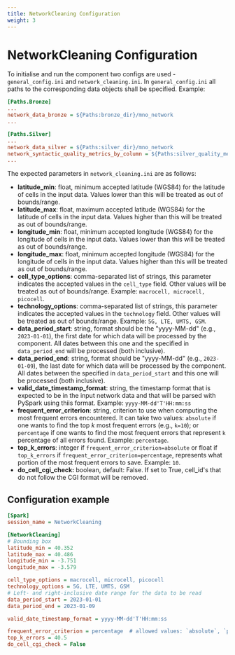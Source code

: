 ```yaml
---
title: NetworkCleaning Configuration
weight: 3
---
```


# NetworkCleaning Configuration
To initialise and run the component two configs are used - `general_config.ini` and `network_cleaning.ini`. In `general_config.ini` all paths to the corresponding data objects shall be specified. Example:

```ini
[Paths.Bronze]
...
network_data_bronze = ${Paths:bronze_dir}/mno_network
...

[Paths.Silver]
...
network_data_silver = ${Paths:silver_dir}/mno_network
network_syntactic_quality_metrics_by_column = ${Paths:silver_quality_metrics_dir}/network_syntactic_quality_metrics_by_column
...
```

The expected parameters in `network_cleaning.ini` are as follows:

- **latitude_min**: float, minimum accepted latitude (WGS84) for the latitude of cells in the input data. Values lower than this will be treated as out of bounds/range.
- **latitude_max**: float, maximum accepted latitude (WGS84) for the latitude of cells in the input data. Values higher than this will be treated as out of bounds/range.
- **longitude_min**: float, minimum accepted longitude (WGS84) for the longitude of cells in the input data. Values lower than this will be treated as out of bounds/range.
- **longitude_max**: float, minimum accepted longitude (WGS84) for the longitude of cells in the input data. Values higher than this will be treated as out of bounds/range.
- **cell_type_options**: comma-separated list of strings, this parameter indicates the accepted values in the `cell_type` field. Other values will be treated as out of bounds/range. Example: `macrocell, microcell, picocell`.
- **technology_options**: comma-separated list of strings, this parameter indicates the accepted values in the `technology` field. Other values will be treated as out of bounds/range. Example: `5G, LTE, UMTS, GSM`.
- **data_period_start**: string, format should be the "yyyy-MM-dd" (e.g., `2023-01-01`), the first date for which data will be processed by the component. All dates between this one and the specified in `data_period_end` will be processed (both inclusive).
- **data_period_end**: string, format should be "yyyy-MM-dd" (e.g., `2023-01-09`), the last date for which data will be processed by the component. All dates between the specified in `data_period_start` and this one will be processed (both inclusive).
- **valid_date_timestamp_format**: string, the timestamp format that is expected to be in the input network data and that will be parsed with PySpark using thiis format. Example: `yyyy-MM-dd'T'HH:mm:ss`
- **frequent_error_criterion**: string, criterion to use when computing the most frequent errors encountered. It can take two values: `absolute` if one wants to find the top *k* most frequent errors (e.g., `k=10`); or `percentage` if one wants to find the most frequent errors that represent `k` percentage of all errors found. Example: `percentage`.
- **top_k_errors**: integer if `frequent_error_criterion=absolute` or float if `top_k_errors` if `frequent_error_criterion=percentage`, represents what portion of the most frequent errors to save. Example: `10`.
- **do_cell_cgi_check:** boolean, default: False. If set to True, cell_id's that do not follow the CGI format will be removed.

## Configuration example

```ini
[Spark]
session_name = NetworkCleaning

[NetworkCleaning]
# Bounding box
latitude_min = 40.352
latitude_max = 40.486
longitude_min = -3.751
longitude_max = -3.579

cell_type_options = macrocell, microcell, picocell
technology_options = 5G, LTE, UMTS, GSM
# Left- and right-inclusive date range for the data to be read
data_period_start = 2023-01-01
data_period_end = 2023-01-09

valid_date_timestamp_format = yyyy-MM-dd'T'HH:mm:ss

frequent_error_criterion = percentage  # allowed values: `absolute`, `percentage`
top_k_errors = 40.5
do_cell_cgi_check = False
```